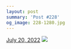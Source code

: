 ```yaml
---
layout: post
summary: 'Post #228'
og_image: 228-1280.jpg
---
```


<p>
  <time>
    <a href="/228">July 20, 2022</a>
  </time>
  <a href="/228">
    <img src="{{ site.assets_url }}/228-640.jpg" srcset="{{ site.assets_url }}/228-320.jpg 320w, {{ site.assets_url }}/228-640.jpg 640w, {{ site.assets_url }}/228-960.jpg 960w, {{ site.assets_url }}/228-1280.jpg 1280w" sizes="(min-width: 700px) 50vw, calc(100vw - 2rem)" />
  </a>
</p>
